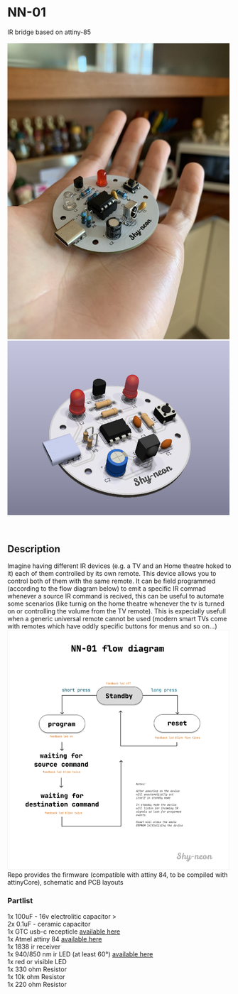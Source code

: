 # NN-01
IR bridge based on attiny-85
</br>
</br>
<img style="width: 500px;" src="./IMG_3968.jpg">
<img style="width: 500px;" src="./3Drender.png">

</br>

## Description 
Imagine having different IR devices (e.g. a TV and an Home theatre hoked to it) each of them controlled by its own remote. This device allows you to control both of them with the same remote.
It can be field programmed (according to the flow diagram below) to emit a specific IR commad whenever a source IR command is recived, this can be useful to automate some scenarios (like turnig on the home theatre whenever the tv is turned on or controlling the volume from the TV remote).
This is expecially usefull when a generic universal remote cannot be used (modern smart TVs come with remotes which have oddly specific buttons for menus and so on...)
<img style="width: 500px;" src="./manual.png">
</br>
Repo provides the firmware (compatible with attiny 84, to be compiled with attinyCore), schematic and PCB layouts
</br>

### Partlist
1x 100uF - 16v electrolitic capacitor <a>> </br>
2x 0.1uF - ceramic capacitor </br>
1x GTC usb-c recepticle  <a href="https://www.digikey.it/it/products/detail/gct/USB4085-GF-A/9859662">available here </a> </br>
1x Atmel attiny 84 <a href="https://www.digikey.it/it/products/detail/microchip-technology/ATTINY85-20PU/735469">available here </a> </br> 
1x 1838 ir receiver </br>
1x 940/850 nm ir LED (at least 60°) <a href="https://www.digikey.it/it/products/detail/vishay-semiconductor-opto-division/TSAL7600/1681341">available here </a> </br>
1x red or visible LED  </br>
1x 330 ohm Resistor   </br>
1x 10k ohm Resistor   </br>
1x 220 ohm Resistor   </br>
